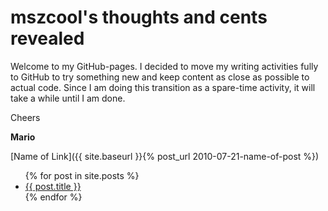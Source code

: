 # mszcool's thoughts and cents revealed

Welcome to my GitHub-pages. I decided to move my writing activities fully to GitHub to try something new and keep content as close as possible to actual code. Since I am doing this transition as a spare-time activity, it will take a while until I am done.

Cheers

**Mario**

[Name of Link]({{ site.baseurl }}{% post_url 2010-07-21-name-of-post %})

<ul>
  {% for post in site.posts %}
    <li>
      <a href="{{ post.url }}">{{ post.title }}</a>
    </li>
  {% endfor %}
</ul>